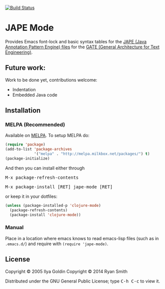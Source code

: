 [![Build Status](https://secure.travis-ci.org/tanzoniteblack/jape-mode.png?branch=master)](http://travis-ci.org/tanzoniteblack/jape-mode)

# JAPE Mode

Provides Emacs font-lock and basic syntax tables for the [JAPE (Java Annotation Pattern Engine) files](https://gate.ac.uk/sale/tao/splitch8.html#x12-2150008) for the [GATE (General Architecture for Text Engineering)](https://gate.ac.uk/).

## Future work:

Work to be done yet, contributions welcome:

* Indentation
* Embedded Java code

## Installation

### MELPA (Recommended)
Available on [MELPA](http://melpa.milkbox.net/). To setup MELPA do:

```el
(require 'package)
(add-to-list 'package-archives
             '("melpa" . "http://melpa.milkbox.net/packages/") t)
(package-initialize)
```

And then you can install either through

<kbd>M-x package-refresh-contents</kbd>

<kbd>M-x package-install [RET] jape-mode [RET]</kbd>

or keep it in your dotfiles:
```el
(unless (package-installed-p 'clojure-mode)
  (package-refresh-contents)
  (package-install 'clojure-mode))
```

### Manual

Place in a location where emacs knows to read emacs-lisp files (such as in `.emacs.d/`) and require with `(require 'jape-mode)`.

## License

Copyright © 2005 Ilya Goldin
Copyright © 2014 Ryan Smith

Distributed under the GNU General Public License; type <kbd>C-h C-c</kbd> to view it.
